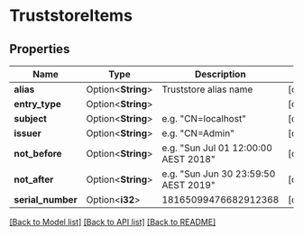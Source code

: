 # TruststoreItems

## Properties

Name | Type | Description | Notes
------------ | ------------- | ------------- | -------------
**alias** | Option<**String**> | Truststore alias name | [optional]
**entry_type** | Option<**String**> |  | [optional]
**subject** | Option<**String**> | e.g. \"CN=localhost\" | [optional]
**issuer** | Option<**String**> | e.g. \"CN=Admin\" | [optional]
**not_before** | Option<**String**> | e.g. \"Sun Jul 01 12:00:00 AEST 2018\" | [optional]
**not_after** | Option<**String**> | e.g. \"Sun Jun 30 23:59:50 AEST 2019\" | [optional]
**serial_number** | Option<**i32**> | 18165099476682912368 | [optional]

[[Back to Model list]](../README.md#documentation-for-models) [[Back to API list]](../README.md#documentation-for-api-endpoints) [[Back to README]](../README.md)


